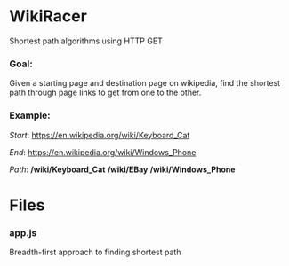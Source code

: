 # WikiRacer
Shortest path algorithms using HTTP GET

### Goal: 
Given a starting page and destination page on wikipedia, find the shortest path through page links to get from one to the other.
### Example: 
*Start*: https://en.wikipedia.org/wiki/Keyboard_Cat

*End*: https://en.wikipedia.org/wiki/Windows_Phone

*Path*: **/wiki/Keyboard_Cat** **/wiki/EBay** **/wiki/Windows_Phone**

# Files
### app.js
Breadth-first approach to finding shortest path 


